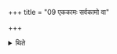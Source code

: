 +++
title = "09 एककामः सर्वकामो वा"

+++

<details><summary>थिते</summary>

9. A (sacrificer) desirous of one (particular thing) or desirous of all (i.e. any thing, should perform these).
</details>
